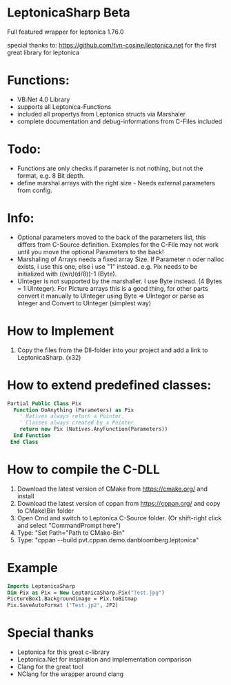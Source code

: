 # LeptonicaSharp Beta
Full featured wrapper for leptonica 1.76.0

special thanks to: https://github.com/tvn-cosine/leptonica.net
for the first great library for leptonica  

# Functions:

- VB.Net 4.0 Library
- supports all Leptonica-Functions
- included all propertys from Leptonica structs via Marshaler
- complete documentation and debug-informations from C-Files included

# Todo:

- Functions are only checks if parameter is not nothing, but not the format, e.g. 8 Bit depth.
- define marshal arrays with the right size - Needs external parameters from config.

# Info:
- Optional parameters moved to the back of the parameters list, this differs from C-Source definition.
  Examples for the C-File may not work until you move the optional Parameters to the back!
- Marshaling of Arrays needs a fixed array Size. If Parameter n oder nalloc exists, i use this one,
  else i use "1" instead. e.g. Pix needs to be initialized with ((w*h)*(d/8))-1 (Byte).
- UInteger is not supported by the marshaller. I use Byte instead. (4 Bytes = 1 UInteger). 
  For Picture arrays this is a good thing, for other parts convert it manually to UInteger using
  Byte => UInteger or parse as Integer and Convert to UInteger (simplest way)

# How to Implement

1. Copy the files from the Dll-folder into your project and add
   a link to LeptonicaSharp. (x32)

# How to extend predefined classes:

```vb 
Partial Public Class Pix
  Function DoAnything (Parameters) as Pix
    ' Natives always return a Pointer,
    ' Classes always created by a Pointer
    return new Pix (Natives.AnyFunction(Parameters))
  End Function
 End Class 
 ```

# How to compile the C-DLL

1. Download the latest version of CMake from https://cmake.org/ and install
2. Download the latest version of cppan from https://cppan.org/ and copy to CMake\Bin folder
3. Open Cmd and switch to Leptonica C-Source folder. (Or shift-right click and select "CommandPrompt here")
4. Type: "Set Path="Path to CMake-Bin"
5. Type: "cppan --build pvt.cppan.demo.danbloomberg.leptonica"

# Example

```vb
Imports LeptonicaSharp
Dim Pix as Pix = New LeptonicaSharp.Pix("Test.jpg")
PictureBox1.Backgroundimage = Pix.toBitmap
Pix.SaveAutoFormat ("Test.jp2", JP2)
```

# Special thanks
- Leptonica for this great c-library
- Leptonica.Net for inspiration and implementation comparison
- Clang for the great tool 
- NClang for the wrapper around clang